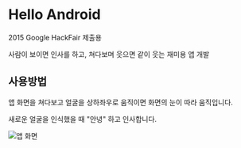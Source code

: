 # Hello Android

2015 Google HackFair 제출용

사람이 보이면 인사를 하고, 쳐다보며 웃으면 같이 웃는 재미용 앱 개발

## 사용방법

앱 화면을 쳐다보고 얼굴을 상하좌우로 움직이면 화면의 눈이 따라 움직입니다.

새로운 얼굴을 인식했을 때 "안녕" 하고 인사합니다.

![앱 화면](https://goo.gl/photos/SmGaHB3MipmxrU7T8)
